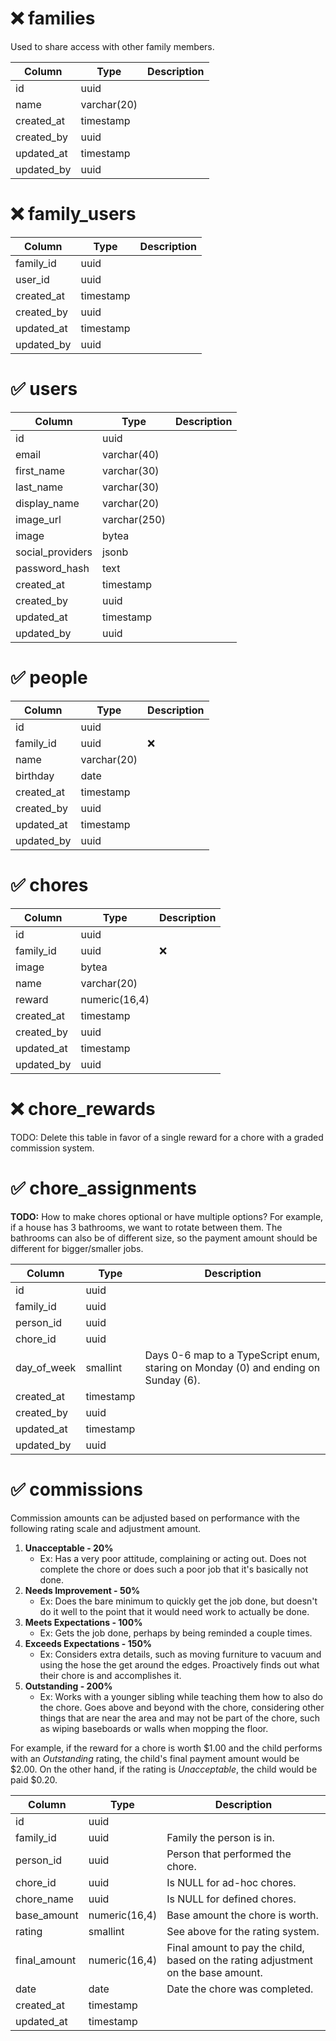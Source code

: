 # ❌ families

Used to share access with other family members.

| Column     | Type        | Description |
|------------|-------------|-------------|
| id         | uuid        |             |
| name       | varchar(20) |             |
| created_at | timestamp   |             |
| created_by | uuid        |             |
| updated_at | timestamp   |             |
| updated_by | uuid        |             |

# ❌ family_users

| Column     | Type      | Description |
|------------|-----------|-------------|
| family_id  | uuid      |             |
| user_id    | uuid      |             |
| created_at | timestamp |             |
| created_by | uuid      |             |
| updated_at | timestamp |             |
| updated_by | uuid      |             |

# ✅ users

| Column           | Type         | Description |
|------------------|--------------|-------------|
| id               | uuid         |             |
| email            | varchar(40)  |             |
| first_name       | varchar(30)  |             |
| last_name        | varchar(30)  |             |
| display_name     | varchar(20)  |             |
| image_url        | varchar(250) |             |
| image            | bytea        |             |
| social_providers | jsonb        |             |
| password_hash    | text         |             |
| created_at       | timestamp    |             |
| created_by       | uuid         |             |
| updated_at       | timestamp    |             |
| updated_by       | uuid         |             |

# ✅ people

| Column     | Type        | Description |
|------------|-------------|-------------|
| id         | uuid        |             |
| family_id  | uuid        | ❌           |
| name       | varchar(20) |             |
| birthday   | date        |             |
| created_at | timestamp   |             |
| created_by | uuid        |             |
| updated_at | timestamp   |             |
| updated_by | uuid        |             |

# ✅ chores

| Column     | Type          | Description |
|------------|---------------|-------------|
| id         | uuid          |             |
| family_id  | uuid          | ❌           |
| image      | bytea         |             |
| name       | varchar(20)   |             |
| reward     | numeric(16,4) |             |
| created_at | timestamp     |             |
| created_by | uuid          |             |
| updated_at | timestamp     |             |
| updated_by | uuid          |             |

# ❌ chore_rewards

TODO: Delete this table in favor of a single reward for a chore with a graded commission system.

# ✅ chore_assignments

**TODO:** How to make chores optional or have multiple options? For example, if a house has 3 bathrooms, we want to rotate between them. The bathrooms can also be of different size, so the payment amount should be different for bigger/smaller jobs.

| Column      | Type      | Description                                                                        |
|-------------|-----------|------------------------------------------------------------------------------------|
| id          | uuid      |                                                                                    |
| family_id   | uuid      |                                                                                    |
| person_id   | uuid      |                                                                                    |
| chore_id    | uuid      |                                                                                    |
| day_of_week | smallint  | Days 0-6 map to a TypeScript enum, staring on Monday (0) and ending on Sunday (6). |
| created_at  | timestamp |                                                                                    |
| created_by  | uuid      |                                                                                    |
| updated_at  | timestamp |                                                                                    |
| updated_by  | uuid      |                                                                                    |

# ✅ commissions

Commission amounts can be adjusted based on performance with the following rating scale and adjustment amount.

1. **Unacceptable - 20%**
    - Ex: Has a very poor attitude, complaining or acting out. Does not complete the chore or does such a poor job that it's basically not done.
2. **Needs Improvement - 50%**
    - Ex: Does the bare minimum to quickly get the job done, but doesn't do it well to the point that it would need work to actually be done.
3. **Meets Expectations - 100%**
    - Ex: Gets the job done, perhaps by being reminded a couple times.
4. **Exceeds Expectations - 150%**
    - Ex: Considers extra details, such as moving furniture to vacuum and using the hose the get around the edges. Proactively finds out what their chore is and accomplishes it.
5. **Outstanding - 200%**
    - Ex: Works with a younger sibling while teaching them how to also do the chore. Goes above and beyond with the chore, considering other things that are near the area and may not be part of the chore, such as wiping baseboards or walls when mopping the floor.

For example, if the reward for a chore is worth \$1.00 and the child performs with an _Outstanding_ rating, the child's final payment amount would be \$2.00. On the other hand, if the rating is _Unacceptable_, the child would be paid \$0.20.

| Column       | Type          | Description                                                                       |
|--------------|---------------|-----------------------------------------------------------------------------------|
| id           | uuid          |                                                                                   |
| family_id    | uuid          | Family the person is in.                                                          |
| person_id    | uuid          | Person that performed the chore.                                                  |
| chore_id     | uuid          | Is NULL for ad-hoc chores.                                                        |
| chore_name   | uuid          | Is NULL for defined chores.                                                       |
| base_amount  | numeric(16,4) | Base amount the chore is worth.                                                   |
| rating       | smallint      | See above for the rating system.                                                  |
| final_amount | numeric(16,4) | Final amount to pay the child, based on the rating adjustment on the base amount. |
| date         | date          | Date the chore was completed.                                                     |
| created_at   | timestamp     |                                                                                   |
| updated_at   | timestamp     |                                                                                   |
